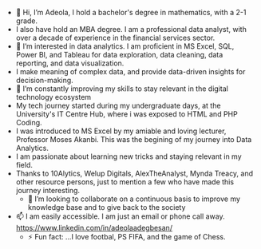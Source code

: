 - 👋 Hi, I’m Adeola, I hold a bachelor's degree in mathematics, with a 2-1 grade.
- I also have hold an MBA degree. I am a professional data analyst, with over a decade of experience in the financial services sector.
- 👀 I’m interested in data analytics. I am proficient in MS Excel, SQL, Power BI, and Tableau for data exploration, data cleaning, data reporting, and data visualization.
- I make meaning of complex data, and provide data-driven insights for decision-making.
- 🌱 I’m constantly improving my skills to stay relevant in the digital technology ecosystem
- My tech journey started during my undergraduate days, at the University's IT Centre Hub, where i was exposed to HTML and PHP Coding.
- I was introduced to MS Excel by my amiable and loving lecturer, Professor Moses Akanbi. This was the begining of my journey into Data Analytics.
- I am passionate about learning new tricks and staying relevant in my field.
- Thanks to 10Alytics, Welup Digitals, AlexTheAnalyst, Mynda Treacy, and other resource persons, just to mention a few who have made this journey interesting.
  - 💞️ I’m looking to collaborate on a continuous basis to improve my knowledge base and to give back to the society
- 📫 I am easily accessible. I am just an email or phone call away. https://www.linkedin.com/in/adeolaadegbesan/
  - ⚡ Fun fact: ...I love footbal, PS FIFA, and the game of Chess.

<!---
Adeola-16/Adeola-16 is a ✨ special ✨ repository because its `README.md` (this file) appears on your GitHub profile.
You can click the Preview link to take a look at your changes.
--->
